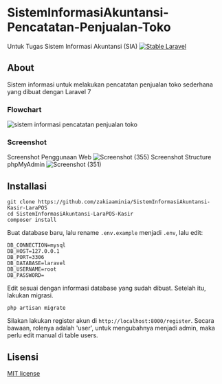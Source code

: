 # SistemInformasiAkuntansi-Pencatatan-Penjualan-Toko
Untuk Tugas Sistem Informasi Akuntansi (SIA)
[![Stable Laravel](https://poser.pugx.org/laravel/framework/v/stable.svg)](https://packagist.org/packages/laravel/framework)

## About
Sistem informasi untuk melakukan pencatatan penjualan toko sederhana yang dibuat dengan Laravel 7

### Flowchart
![sistem informasi pencatatan penjualan toko](https://github.com/zakiaaminia/SistemInformasiAkuntansi-Pencatatan-Penjualan-Toko/assets/152748628/7612db22-3dba-4035-8d0f-341d6a6012be)

### Screenshot
Screenshot Penggunaan Web
![Screenshot (355)](https://github.com/zakiaaminia/SistemInformasiAkuntansi-LaraPOS-Kasir/assets/152748628/9c948d16-dd4f-4a5d-809c-bd212e19fbee)
Screenshot Structure phpMyAdmin
![Screenshot (351)](https://github.com/zakiaaminia/SistemInformasiAkuntansi-Pencatatan-Penjualan-Toko/assets/152748628/e26f353b-b69c-4afd-b8d9-d596bc96c785)

## Installasi
```
git clone https://github.com/zakiaaminia/SistemInformasiAkuntansi-Kasir-LaraPOS
cd SistemInformasiAkuntansi-LaraPOS-Kasir
composer install
```
Buat database baru, lalu rename `.env.example` menjadi `.env`, lalu edit:
```
DB_CONNECTION=mysql
DB_HOST=127.0.0.1
DB_PORT=3306
DB_DATABASE=laravel
DB_USERNAME=root
DB_PASSWORD=
```
Edit sesuai dengan informasi database yang sudah dibuat.
Setelah itu, lakukan migrasi.
```
php artisan migrate
```
Silakan lakukan register akun di `http://localhost:8000/register`. Secara bawaan, rolenya adalah 'user', untuk mengubahnya
menjadi admin, maka perlu edit manual di table users.

## Lisensi
[MIT license](https://opensource.org/licenses/MIT)

